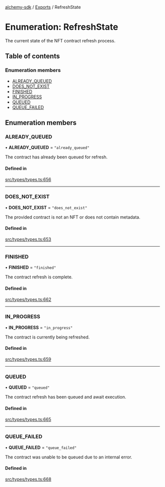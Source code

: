 [alchemy-sdk](../README.md) / [Exports](../modules.md) / RefreshState

# Enumeration: RefreshState

The current state of the NFT contract refresh process.

## Table of contents

### Enumeration members

- [ALREADY\_QUEUED](RefreshState.md#already_queued)
- [DOES\_NOT\_EXIST](RefreshState.md#does_not_exist)
- [FINISHED](RefreshState.md#finished)
- [IN\_PROGRESS](RefreshState.md#in_progress)
- [QUEUED](RefreshState.md#queued)
- [QUEUE\_FAILED](RefreshState.md#queue_failed)

## Enumeration members

### ALREADY\_QUEUED

• **ALREADY\_QUEUED** = `"already_queued"`

The contract has already been queued for refresh.

#### Defined in

[src/types/types.ts:656](https://github.com/alchemyplatform/alchemy-sdk-js/blob/145ea50/src/types/types.ts#L656)

___

### DOES\_NOT\_EXIST

• **DOES\_NOT\_EXIST** = `"does_not_exist"`

The provided contract is not an NFT or does not contain metadata.

#### Defined in

[src/types/types.ts:653](https://github.com/alchemyplatform/alchemy-sdk-js/blob/145ea50/src/types/types.ts#L653)

___

### FINISHED

• **FINISHED** = `"finished"`

The contract refresh is complete.

#### Defined in

[src/types/types.ts:662](https://github.com/alchemyplatform/alchemy-sdk-js/blob/145ea50/src/types/types.ts#L662)

___

### IN\_PROGRESS

• **IN\_PROGRESS** = `"in_progress"`

The contract is currently being refreshed.

#### Defined in

[src/types/types.ts:659](https://github.com/alchemyplatform/alchemy-sdk-js/blob/145ea50/src/types/types.ts#L659)

___

### QUEUED

• **QUEUED** = `"queued"`

The contract refresh has been queued and await execution.

#### Defined in

[src/types/types.ts:665](https://github.com/alchemyplatform/alchemy-sdk-js/blob/145ea50/src/types/types.ts#L665)

___

### QUEUE\_FAILED

• **QUEUE\_FAILED** = `"queue_failed"`

The contract was unable to be queued due to an internal error.

#### Defined in

[src/types/types.ts:668](https://github.com/alchemyplatform/alchemy-sdk-js/blob/145ea50/src/types/types.ts#L668)
